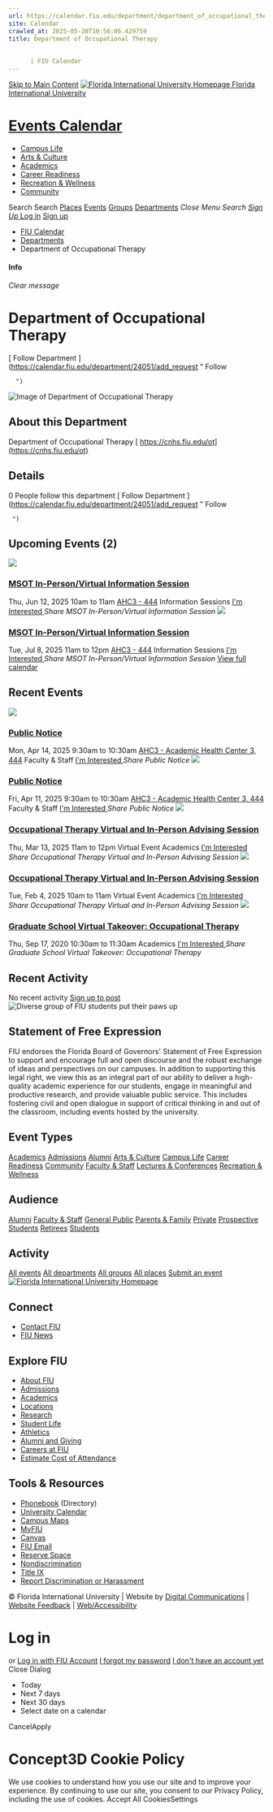 ```yaml
---
url: https://calendar.fiu.edu/department/department_of_occupational_therapy
site: Calendar
crawled_at: 2025-05-20T10:56:06.429759
title: Department of Occupational Therapy
    
    
      | FIU Calendar
---
```


[Skip to Main Content](https://calendar.fiu.edu/department/department_of_occupational_therapy#main-content)
[![Florida International University Homepage](https://digicdn.fiu.edu/core/_assets/images/logo-top.png) Florida International University](https://www.fiu.edu)
# [Events Calendar ](https://calendar.fiu.edu/)
  * [Campus Life](https://calendar.fiu.edu/calendar?event_types%5B%5D=127595)
  * [Arts & Culture](https://calendar.fiu.edu/calendar?event_types%5B%5D=127590)
  * [Academics](https://calendar.fiu.edu/calendar?event_types%5B%5D=127582)
  * [Career Readiness](https://calendar.fiu.edu/calendar?event_types%5B%5D=127584)
  * [Recreation & Wellness](https://calendar.fiu.edu/calendar?event_types%5B%5D=127603)
  * [Community](https://calendar.fiu.edu/calendar?event_types%5B%5D=127601)


Search Search
[Places](https://calendar.fiu.edu/search/places) [Events](https://calendar.fiu.edu/calendar) [Groups](https://calendar.fiu.edu/search/groups) [Departments](https://calendar.fiu.edu/search/departments)
_Close Menu_
_Search_ [ _Sign Up_ ](https://calendar.fiu.edu/signup?school_id=234)
[Log in](https://calendar.fiu.edu/auth/shib_login?previous_url=https%3A%2F%2Fcalendar.fiu.edu%2Fdepartment%2Fdepartment_of_occupational_therapy) [Sign up](https://calendar.fiu.edu/signup?school_id=234)
  * [FIU Calendar](https://calendar.fiu.edu/)
  * [Departments](https://calendar.fiu.edu/browse/departments)
  * Department of Occupational Therapy


#### Info
_Clear message_
# Department of Occupational Therapy
[ Follow Department ](https://calendar.fiu.edu/department/24051/add_request "
       Follow
       
      ")
![Image of Department of Occupational Therapy](https://localist-images.azureedge.net/photos/782078/card/dd7840d1513ee03f75069751e9265effe1862064.jpg)
## About this Department
Department of Occupational Therapy
[ https://cnhs.fiu.edu/ot](https://cnhs.fiu.edu/ot)
## Details
0 People follow this department
[ Follow Department ](https://calendar.fiu.edu/department/24051/add_request "
      Follow
      
     ")
## Upcoming Events (2)
[ ![](https://localist-images.azureedge.net/photos/49172464686562/card/28d99aa8600a831a3fdecbeaeef84c8c08b1c0c6.jpg) ](https://calendar.fiu.edu/event/upcoming_advising_sessions_4341)
### [MSOT In-Person/Virtual Information Session](https://calendar.fiu.edu/event/upcoming_advising_sessions_4341)
Thu, Jun 12, 2025 10am to 11am 
[ AHC3 - 444](https://calendar.fiu.edu/event/upcoming_advising_sessions_4341)
Information Sessions
[ I'm Interested ](https://calendar.fiu.edu/event/30752355621116/confirm?instance_id=49675610962313&return=https%3A%2F%2Fcalendar.fiu.edu%2Fdepartment%2Fdepartment_of_occupational_therapy)
_Share MSOT In-Person/Virtual Information Session_
[ ![](https://localist-images.azureedge.net/photos/49172464686562/card/28d99aa8600a831a3fdecbeaeef84c8c08b1c0c6.jpg) ](https://calendar.fiu.edu/event/upcoming_advising_sessions_4341)
### [MSOT In-Person/Virtual Information Session](https://calendar.fiu.edu/event/upcoming_advising_sessions_4341)
Tue, Jul 8, 2025 11am to 12pm 
[ AHC3 - 444](https://calendar.fiu.edu/event/upcoming_advising_sessions_4341)
Information Sessions
[ I'm Interested ](https://calendar.fiu.edu/event/30752355621116/confirm?instance_id=49675610965386&return=https%3A%2F%2Fcalendar.fiu.edu%2Fdepartment%2Fdepartment_of_occupational_therapy)
_Share MSOT In-Person/Virtual Information Session_
[View full calendar](https://calendar.fiu.edu/department/department_of_occupational_therapy/calendar)
## Recent Events
[ ![](https://localist-images.azureedge.net/photos/782078/card/dd7840d1513ee03f75069751e9265effe1862064.jpg) ](https://calendar.fiu.edu/event/public-notice-4297)
### [Public Notice](https://calendar.fiu.edu/event/public-notice-4297)
Mon, Apr 14, 2025 9:30am to 10:30am 
[ AHC3 - Academic Health Center 3, 444](https://calendar.fiu.edu/ahc3)
Faculty & Staff
[ I'm Interested ](https://calendar.fiu.edu/event/49286563466349/confirm?instance_id=49286563467374&return=https%3A%2F%2Fcalendar.fiu.edu%2Fdepartment%2Fdepartment_of_occupational_therapy)
_Share Public Notice_
[ ![](https://localist-images.azureedge.net/photos/782078/card/dd7840d1513ee03f75069751e9265effe1862064.jpg) ](https://calendar.fiu.edu/event/public-notice)
### [Public Notice](https://calendar.fiu.edu/event/public-notice)
Fri, Apr 11, 2025 9:30am to 10:30am 
[ AHC3 - Academic Health Center 3, 444](https://calendar.fiu.edu/ahc3)
Faculty & Staff
[ I'm Interested ](https://calendar.fiu.edu/event/49286508025459/confirm?instance_id=49286508026484&return=https%3A%2F%2Fcalendar.fiu.edu%2Fdepartment%2Fdepartment_of_occupational_therapy)
_Share Public Notice_
[ ![](https://localist-images.azureedge.net/photos/782078/card/dd7840d1513ee03f75069751e9265effe1862064.jpg) ](https://calendar.fiu.edu/event/occupational_therapy_virtual_and_in-person_advising_session)
### [Occupational Therapy Virtual and In-Person Advising Session](https://calendar.fiu.edu/event/occupational_therapy_virtual_and_in-person_advising_session)
Thu, Mar 13, 2025 11am to 12pm 
Virtual Event 
Academics
[ I'm Interested ](https://calendar.fiu.edu/event/43721766285790/confirm?instance_id=48621569640595&return=https%3A%2F%2Fcalendar.fiu.edu%2Fdepartment%2Fdepartment_of_occupational_therapy)
_Share Occupational Therapy Virtual and In-Person Advising Session_
[ ![](https://localist-images.azureedge.net/photos/782078/card/dd7840d1513ee03f75069751e9265effe1862064.jpg) ](https://calendar.fiu.edu/event/occupational_therapy_virtual_and_in-person_advising_session)
### [Occupational Therapy Virtual and In-Person Advising Session](https://calendar.fiu.edu/event/occupational_therapy_virtual_and_in-person_advising_session)
Tue, Feb 4, 2025 10am to 11am 
Virtual Event 
Academics
[ I'm Interested ](https://calendar.fiu.edu/event/43721766285790/confirm?instance_id=48621569638546&return=https%3A%2F%2Fcalendar.fiu.edu%2Fdepartment%2Fdepartment_of_occupational_therapy)
_Share Occupational Therapy Virtual and In-Person Advising Session_
[ ![](https://localist-images.azureedge.net/photos/782078/card/dd7840d1513ee03f75069751e9265effe1862064.jpg) ](https://calendar.fiu.edu/event/graduate_school_virtual_takeover_occupational_therapy_6414)
### [Graduate School Virtual Takeover: Occupational Therapy](https://calendar.fiu.edu/event/graduate_school_virtual_takeover_occupational_therapy_6414)
Thu, Sep 17, 2020 10:30am to 11:30am 
Academics
[ I'm Interested ](https://calendar.fiu.edu/event/34564894692247/confirm?instance_id=34564894697368&return=https%3A%2F%2Fcalendar.fiu.edu%2Fdepartment%2Fdepartment_of_occupational_therapy)
_Share Graduate School Virtual Takeover: Occupational Therapy_
## Recent Activity
No recent activity
[Sign up to post](https://calendar.fiu.edu/auth/shib_login?previous_url=https%3A%2F%2Fcalendar.fiu.edu%2Fdepartment%2Fdepartment_of_occupational_therapy)
![Diverse group of FIU students put their paws up](https://www.fiu.edu/_assets/images/thumbnail-students-paw.jpg)
## Statement of Free Expression
FIU endorses the Florida Board of Governors' Statement of Free Expression to support and encourage full and open discourse and the robust exchange of ideas and perspectives on our campuses. In addition to supporting this legal right, we view this as an integral part of our ability to deliver a high-quality academic experience for our students, engage in meaningful and productive research, and provide valuable public service. This includes fostering civil and open dialogue in support of critical thinking in and out of the classroom, including events hosted by the university.
## Event Types
[Academics](https://calendar.fiu.edu/calendar?event_types%5B%5D=127582)
[Admissions](https://calendar.fiu.edu/calendar?event_types%5B%5D=127583)
[Alumni](https://calendar.fiu.edu/calendar?event_types%5B%5D=127589)
[Arts & Culture](https://calendar.fiu.edu/calendar?event_types%5B%5D=127590)
[Campus Life](https://calendar.fiu.edu/calendar?event_types%5B%5D=127595)
[Career Readiness](https://calendar.fiu.edu/calendar?event_types%5B%5D=127584)
[Community](https://calendar.fiu.edu/calendar?event_types%5B%5D=127601)
[Faculty & Staff](https://calendar.fiu.edu/calendar?event_types%5B%5D=127602)
[Lectures & Conferences](https://calendar.fiu.edu/calendar?event_types%5B%5D=127587)
[Recreation & Wellness](https://calendar.fiu.edu/calendar?event_types%5B%5D=127603)
## Audience
[Alumni](https://calendar.fiu.edu/calendar?event_types%5B%5D=121721)
[Faculty & Staff](https://calendar.fiu.edu/calendar?event_types%5B%5D=121720)
[General Public](https://calendar.fiu.edu/calendar?event_types%5B%5D=121722)
[Parents & Family](https://calendar.fiu.edu/calendar?event_types%5B%5D=36918157286658)
[Private](https://calendar.fiu.edu/calendar?event_types%5B%5D=129753)
[Prospective Students](https://calendar.fiu.edu/calendar?event_types%5B%5D=121723)
[Retirees](https://calendar.fiu.edu/calendar?event_types%5B%5D=37290279036119)
[Students](https://calendar.fiu.edu/calendar?event_types%5B%5D=121719)
## Activity
[All events](https://calendar.fiu.edu/department/department_of_occupational_therapy/calendar)
[All departments](https://calendar.fiu.edu/search/departments)
[All groups](https://calendar.fiu.edu/browse/groups)
[All places](https://calendar.fiu.edu/browse/places)
[Submit an event](https://calendar.fiu.edu/admin/events/new/basic-information)
[ ![Florida International University Homepage](https://digicdn.fiu.edu/core/_assets/images/footer-logo.svg) ](https://www.fiu.edu/)
## Connect
  * [Contact FIU](https://www.fiu.edu/about/contact-us/index.html)
  * [FIU News](https://news.fiu.edu/)


## Explore FIU
  * [About FIU](https://www.fiu.edu/about/index.html)
  * [Admissions](https://www.fiu.edu/admissions/index.html)
  * [Academics](https://www.fiu.edu/academics/index.html)
  * [Locations](https://www.fiu.edu/locations/index.html)
  * [Research](https://www.fiu.edu/research/index.html)
  * [Student Life](https://www.fiu.edu/student-life/index.html)
  * [Athletics](https://www.fiu.edu/athletics/index.html)
  * [Alumni and Giving](https://www.fiu.edu/alumni-and-giving/index.html)
  * [Careers at FIU](https://hr.fiu.edu/careers/)
  * [Estimate Cost of Attendance](https://onestop.fiu.edu/finances/estimate-your-costs/)


## Tools & Resources
  * [Phonebook](https://phonebook.fiu.edu) (Directory)
  * [University Calendar](https://calendar.fiu.edu/)
  * [Campus Maps](https://campusmaps.fiu.edu/)
  * [MyFIU](https://my.fiu.edu/)
  * [Canvas](https://canvas.fiu.edu)
  * [FIU Email](http://mail.fiu.edu/)
  * [Reserve Space](https://reservespace.fiu.edu/make-reservation/)
  * [Nondiscrimination](https://ace.fiu.edu/civil-rights-and-accessibility/harassment-and-discrimination/)
  * [Title IX](https://ace.fiu.edu/title-ix/)
  * [Report Discrimination or Harassment](https://report.fiu.edu/)


© Florida International University  | Website by [Digital Communications](https://stratcomm.fiu.edu/digital-print/websites/) | [Website Feedback](https://webforms.fiu.edu/view.php?id=370774&element_5=https://calendar.fiu.edu/https://calendar.fiu.edu/) | [Web/Accessibility](https://accessibility.fiu.edu/)
# Log in
or
[Log in with FIU Account](https://calendar.fiu.edu/auth/shib_login?previous_url=https%3A%2F%2Fcalendar.fiu.edu%2Fdepartment%2Fdepartment_of_occupational_therapy)
[I forgot my password](https://calendar.fiu.edu/auth/forgot) [I don't have an account yet](https://calendar.fiu.edu/signup?school_id=234)
Close Dialog
  * Today
  * Next 7 days
  * Next 30 days
  * Select date on a calendar


CancelApply
# Concept3D Cookie Policy
We use cookies to understand how you use our site and to improve your experience. By continuing to use our site, you consent to our Privacy Policy, including the use of cookies. 
Accept All CookiesSettings
